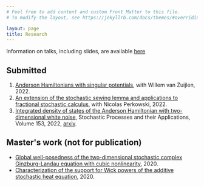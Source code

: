 ```yaml
---
# Feel free to add content and custom Front Matter to this file.
# To modify the layout, see https://jekyllrb.com/docs/themes/#overriding-theme-defaults

layout: page
title: Research
---
```

Information on talks, including slides, are available [here](https://docs.google.com/spreadsheets/d/1Hq3xC7zkISbYOwTR03Kgfj2qLucA5ffEd2mheP6sg2M/edit#gid=0)

## Submitted
1. [Anderson Hamiltonians with singular potentials](https://arxiv.org/abs/2211.01199), with Willem van Zuijlen, 2022.
1. [An extension of the stochastic sewing lemma and applications to fractional stochastic calculus](https://arxiv.org/abs/2206.01686), with Nicolas Perkowski, 2022.
1. [Integrated density of states of the Anderson Hamiltonian with two-dimensional white noise](https://www.sciencedirect.com/science/article/abs/pii/S0304414922001727), Stochastic Processes and their Applications,
Volume 153, 2022, [arxiv](https://arxiv.org/abs/2011.09180).

## Master's work (not for publication)
* [Global well-posedness of the two-dimensional stochastic complex Ginzburg-Landau equation with cubic nonlinearity](https://arxiv.org/abs/2003.01569), 2020.
* [Characterization of the support for Wick powers of the additive stochastic heat equation](https://arxiv.org/abs/2001.11705), 2020.
